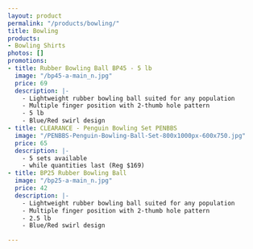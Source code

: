 ```yaml
---
layout: product
permalink: "/products/bowling/"
title: Bowling
products:
- Bowling Shirts
photos: []
promotions:
- title: Rubber Bowling Ball BP45 - 5 lb
  image: "/bp45-a-main_n.jpg"
  price: 69
  description: |-
    - Lightweight rubber bowling ball suited for any population
    - Multiple finger position with 2-thumb hole pattern
    - 5 lb
    - Blue/Red swirl design
- title: CLEARANCE - Penguin Bowling Set PENBBS
  image: "/PENBBS-Penguin-Bowling-Ball-Set-800x1000px-600x750.jpg"
  price: 65
  description: |-
    - 5 sets available
    - while quantities last (Reg $169)
- title: BP25 Rubber Bowling Ball
  image: "/bp25-a-main_n.jpg"
  price: 42
  description: |-
    - Lightweight rubber bowling ball suited for any population
    - Multiple finger position with 2-thumb hole pattern
    - 2.5 lb
    - Blue/Red swirl design

---
```

